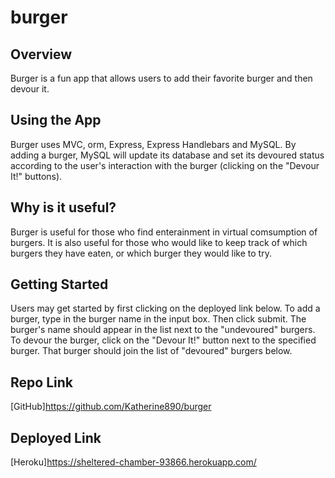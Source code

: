 # burger

## Overview
Burger is a fun app that allows users to add their favorite burger and then devour it.


## Using the App
Burger uses MVC, orm, Express, Express Handlebars and MySQL. By adding a burger, MySQL will update its database and set its devoured status according to the user's interaction with the burger (clicking on the "Devour It!" buttons). 


 ## Why is it useful?
 Burger is useful for those who find enterainment in virtual comsumption of burgers. It is also useful for those who would like to keep track of which burgers they have eaten, or which burger they would like to try.


## Getting Started
Users may get started by first clicking on the deployed link below. To add a burger, type in the burger name in the input box. Then click submit. The burger's name should appear in the list next to the "undevoured" burgers. To devour the burger, click on the "Devour It!" button next to the specified burger. That burger should join the list of "devoured" burgers below.
 



## Repo Link
[GitHub]https://github.com/Katherine890/burger

## Deployed Link
[Heroku]https://sheltered-chamber-93866.herokuapp.com/